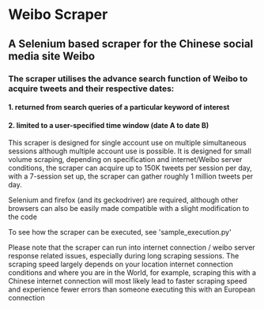 # Weibo Scraper

## A Selenium based scraper for the Chinese social media site Weibo
### The scraper utilises the advance search function of Weibo to acquire tweets and their respective dates:
#### 1. returned from search queries of a particular keyword of interest
#### 2. limited to a user-specified time window (date A to date B)

This scraper is designed for single account use on multiple simultaneous sessions although multiple account use is possible.
It is designed for small volume scraping, depending on specification and internet/Weibo server conditions, the scraper can acquire up to 150K tweets per session per day, with a 7-session set up, the scraper can gather roughly 1 million tweets per day.

Selenium and firefox (and its geckodriver) are required, although other browsers can also be easily made compatible with a slight modification to the code

To see how the scraper can be executed, see 'sample_execution.py'



Please note that the scraper can run into internet connection / weibo server response related issues, especially during long scraping sessions. The scraping speed largely depends on your location internet connection conditions and where you are in the World, for example, scraping this with a Chinese internet connection will most likely lead to faster scraping speed and experience fewer errors than someone executing this with an European connection
